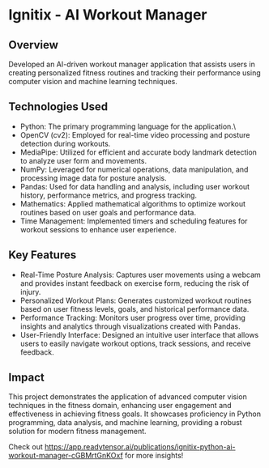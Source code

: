 # Ignitix - AI Workout Manager

## Overview
Developed an AI-driven workout manager application that assists users in creating personalized fitness routines and tracking their performance using computer vision and machine learning techniques.

## Technologies Used
- Python: The primary programming language for the application.\
- OpenCV (cv2): Employed for real-time video processing and posture detection during workouts.
- MediaPipe: Utilized for efficient and accurate body landmark detection to analyze user form and movements.
- NumPy: Leveraged for numerical operations, data manipulation, and processing image data for posture analysis.
- Pandas: Used for data handling and analysis, including user workout history, performance metrics, and progress tracking.
- Mathematics: Applied mathematical algorithms to optimize workout routines based on user goals and performance data.
- Time Management: Implemented timers and scheduling features for workout sessions to enhance user experience.

## Key Features
- Real-Time Posture Analysis: Captures user movements using a webcam and provides instant feedback on exercise form, reducing the risk of injury.
- Personalized Workout Plans: Generates customized workout routines based on user fitness levels, goals, and historical performance data.
- Performance Tracking: Monitors user progress over time, providing insights and analytics through visualizations created with Pandas.
- User-Friendly Interface: Designed an intuitive user interface that allows users to easily navigate workout options, track sessions, and receive feedback.

## Impact
This project demonstrates the application of advanced computer vision techniques in the fitness domain, enhancing user engagement and effectiveness in achieving fitness goals. It showcases proficiency in Python programming, data analysis, and machine learning, providing a robust solution for modern fitness management.

Check out https://app.readytensor.ai/publications/ignitix-python-ai-workout-manager-cGBMrtGnKOxf for more insights!
